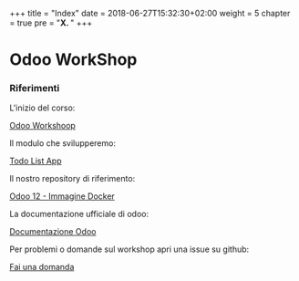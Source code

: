 +++
title = "Index"
date = 2018-06-27T15:32:30+02:00
weight = 5
chapter = true
pre = "<b>X. </b>"
+++

# Odoo WorkShop



### Riferimenti

L'inizio del corso:

[Odoo Workshoop](/odoo.workshop/basics/)

Il modulo che svilupperemo:

[Todo List App](https://github.com/metadonors/odoo.workshop.todo)

Il nostro repository di riferimento:

[Odoo 12 - Immagine Docker](https://github.com/metadonors/odoo.docker)

La documentazione ufficiale di odoo:

[Documentazione Odoo](https://www.odoo.com/documentation/15.0/)

Per problemi o domande sul workshop apri una issue su github:

[Fai una domanda](https://github.com/metadonors/odoo.workshop/issues)

